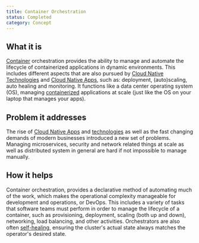 ```yaml
---
title: Container Orchestration
status: Completed
category: Concept
---
```


## What it is
[Container](/container/) orchestration provides the ability to manage and automate the lifecycle of containerized applications in dynamic environments. This includes different aspects that are also pursued by [Cloud Native Technologies](/cloud-native-tech/) and [Cloud Native Apps](/cloud-native-apps/), such as: deployment, (auto)scaling, auto healing and monitoring.
It functions like a data center operating system (OS), 
managing [containerized](/containerization/) applications at scale 
(just like the OS on your laptop that manages your apps).

## Problem it addresses 
The rise of [Cloud Native Apps](/cloud-native-apps/) and [technologies](/cloud-native-tech/) as well as the fast changing demands of modern businesses introduced a new set of problems. Managing microservices, security and network related things at scale as well as distributed system in general are hard if not impossible to manage manually.   

## How it helps
Container orchestration, provides a declarative method of automating much of the work, which makes the operational complexity manageable for development and operations, or DevOps. 
This includes a variety of tasks that software teams must perform in order to manage the lifecycle of a container, such as provisioning, deployment, scaling (both up and down), networking, load balancing, and other activities.
Orchestrators are also often [self-healing](https://glossary.cncf.io/self-healing/), ensuring the cluster's actual state always matches the operator's desired state.
